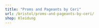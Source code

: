 ```yaml
---
title: "Proms and Pageants by Ceri"
url: /bristol/proms-and-pageants-by-ceri/
shop: Kleidung
---
```

